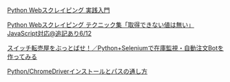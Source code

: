 [Python Webスクレイピング 実践入門](https://qiita.com/Azunyan1111/items/9b3d16428d2bcc7c9406)

[Python Webスクレイピング テクニック集「取得できない値は無い」JavaScript対応@追記あり6/12](https://qiita.com/Azunyan1111/items/b161b998790b1db2ff7a)

[スイッチ転売屋をぶっとばせ！／Python+Seleniumで在庫監視・自動注文Botを作ってみる](https://qiita.com/Olivine-Ryo/items/5da7b152868fa320db89)

[Python/ChromeDriverインストールとパスの通し方](https://watlab-blog.com/2019/08/10/chromedriver-path/)

